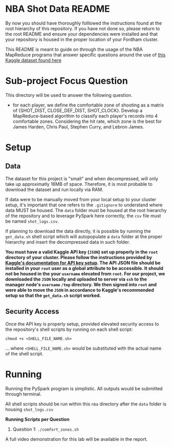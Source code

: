 
# NBA Shot Data README

By now you should have thoroughly folllowed the instructions found at the root hierarchy of this repository. If you have not done so, please return to the root README and ensure your dependencies were installed and that your repository is housed in the proper location of your Fordham cluster. 

This README is meant to guide on through the usage of the NBA MapReduce programs that answer specific questions around the use of [this Kaggle dataset found here](https://www.kaggle.com/datasets/dansbecker/nba-shot-logs)

# Sub-project Focus Question

This directory will be used to answer the following question.

- for each player, we define the comfortable zone of shooting as a matrix of {SHOT_DIST, CLOSE_DEF_DIST, SHOT_CLOCK}. Develop a MapReduce-based algorithm to classify each player's records into 4 comfortable zones. Considering the hit rate, which zone is the best for James Harden, Chris Paul, Stephen Curry, and Lebron James. 

# Setup

## Data
The dataset for this project is "small" and when decompressed, will only take up approximatly 16MB of space. Therefore, it is most probable to download the dataset and run locally via RAM.

If data were to be manually moved from your local setup to your cluster setup, it's important that one refers to the `.gitignore` to understand where data MUST be housed. The `data` folder must be housed at the root hierarchy of the repository and to leverage PySpark here correctly, the `csv` file must be named `shot_logs.csv`.

If planning to download the data directly, it is possible by running the `get_data.sh` shell script which will autopopulate a `data` folder at the proper hierarchy and insert the decompressed data in such folder. 

**You must have a valid Kaggle API key (`JSON`) set up properly in the `root` directory of your cluster. Please follow the instructions provided by [Kaggle's documentation for API key setup](https://www.kaggle.com/docs/api). The API JSON file should be installed in your `root` user as a global attribute to be accessible. It should not be housed in the your `username` elevated from `root`. For our project, we downloaded the `JSON` locally and uploaded to server via `ssh` to the manager node's `username` `/tmp` directory. We then signed into `root` and were able to move the `JSON` in accordance to Kaggle's recommended setup so that the `get_data.sh` script worked.**

## Security Access

Once the API key is properly setup, provided elevated security access to the repository's shell scripts by running on each shell script:

```
chmod +x <SHELL_FILE_NAME.sh>
```

... where `<SHELL_FILE_NAME.sh>` would be substituted with the actual name of the shell script. 


# Running

Running the PySpark program is simplistic. All outputs would be submitted through terminal. 

All shell scripts should be run within this `nba` directory after the `data` folder is housing `shot_logs.csv` 

**Running Scripts per Question**

1) Question 1: `./comfort_zones.sh`


A full video demonstration for this lab will be available in the report.

